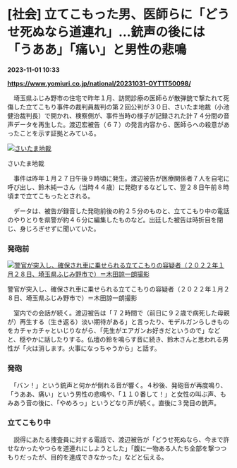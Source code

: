 # [社会] 立てこもった男、医師らに「どうせ死ぬなら道連れ」…銃声の後には「うああ」「痛い」と男性の悲鳴

**2023-11-01 10:33**

**https://www.yomiuri.co.jp/national/20231031-OYT1T50098/**

　埼玉県ふじみ野市の住宅で昨年１月、訪問診療の医師らが散弾銃で撃たれて死傷した立てこもり事件の裁判員裁判の第２回公判が３０日、さいたま地裁（小池健治裁判長）で開かれ、検察側が、事件当時の様子が記録された計７４分間の音声データを再生した。渡辺宏被告（６７）の発言内容から、医師らへの殺意があったことを示す証拠とみている。

[![さいたま地裁](https://www.yomiuri.co.jp/media/2023/10/20231031-OYT1I50070-1.jpg)](https://www.yomiuri.co.jp/pluralphoto/20231031-OYT1I50070/)

さいたま地裁

　事件は昨年１月２７日午後９時頃に発生。渡辺被告が医療関係者７人を自宅に呼び出し、鈴木純一さん（当時４４歳）に発砲するなどして、翌２８日午前８時頃まで立てこもったとされる。

　データは、被告が録音した発砲前後の約２５分のものと、立てこもり中の電話のやりとりを県警が約４６分に編集したものなど。出廷した被告は時折目を閉じ、身じろぎせずに聞いていた。

### 発砲前

[![警官が突入し、確保され車に乗せられる立てこもりの容疑者（２０２２年１月２８日、埼玉県ふじみ野市で）＝木田諒一朗撮影](https://www.yomiuri.co.jp/media/2023/10/20231031-OYT1I50071-1.jpg)](https://www.yomiuri.co.jp/pluralphoto/20231031-OYT1I50071/)

警官が突入し、確保され車に乗せられる立てこもりの容疑者（２０２２年１月２８日、埼玉県ふじみ野市で）＝木田諒一朗撮影

　室内での会話が続く。渡辺被告は「７２時間で（前日に９２歳で病死した母親が）再生する（生き返る）淡い期待がある」と言ったり、モデルガンらしきものをカチャカチャといじりながら、「先生がエアガンお好きだというので」などと、穏やかに話したりする。仏壇の鈴を鳴らす音に続き、鈴木さんと思われる男性が「火は消します。火事になっちゃうから」と話す。

### 発砲

　「バン！」という銃声と何かが倒れる音が響く。４秒後、発砲音が再度鳴り、「うああ、痛い」という男性の悲鳴や、「１１０番して！」と女性の叫ぶ声、もみあう音の後に、「やめろっ」というどなり声が続く。直後に３発目の銃声。

### 立てこもり中

　説得にあたる捜査員に対する電話で、渡辺被告が「どうせ死ぬなら、今まで許せなかったやつらを道連れにしようとした」「腹に一物ある人たち全部を撃つつもりだったが、目的を達成できなかった」などと伝える。